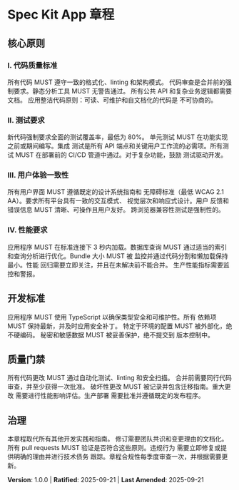 <!--
Sync Impact Report:
- Version change: template → 1.0.0
- Added sections: 4 core principles, Development Standards, Quality Gates
- Modified principles: All replaced with new focused principles
- Templates requiring updates: ⚠ pending validation
- Follow-up TODOs: None
-->

# Spec Kit App 章程

## 核心原则

### I. 代码质量标准
所有代码 MUST 遵守一致的格式化、linting 和架构模式。
代码审查是合并前的强制要求。静态分析工具 MUST 无警告通过。
所有公共 API 和复杂业务逻辑都需要文档。
应用整洁代码原则：可读、可维护和自文档化的代码是
不可协商的。

### II. 测试要求
新代码强制要求全面的测试覆盖率，最低为 80%。
单元测试 MUST 在功能实现之前或期间编写。集成
测试是所有 API 端点和关键用户工作流的必需项。所有测试
MUST 在部署前的 CI/CD 管道中通过。对于复杂功能，鼓励
测试驱动开发。

### III. 用户体验一致性
所有用户界面 MUST 遵循既定的设计系统指南和
无障碍标准（最低 WCAG 2.1 AA）。要求所有平台具有一致的交互模式、
视觉层次和响应式设计。用户
反馈和错误信息 MUST 清晰、可操作且用户友好。
跨浏览器兼容性测试是强制性的。

### IV. 性能要求
应用程序 MUST 在标准连接下 3 秒内加载。数据库查询
MUST 通过适当的索引和查询分析进行优化。Bundle 大小 MUST 被
监控并通过代码分割和懒加载保持最小。性能
回归需要立即关注，并且在未解决前不能合并。
生产性能指标需要监控和警报。

## 开发标准

应用程序 MUST 使用 TypeScript 以确保类型安全和可维护性。所有
依赖项 MUST 保持最新，并及时应用安全补丁。
特定于环境的配置 MUST 被外部化，绝不硬编码。
秘密和敏感数据 MUST 被妥善保护，绝不提交到
版本控制中。

## 质量门禁

所有代码更改 MUST 通过自动化测试、linting 和安全扫描。
合并前需要同行代码审查，并至少获得一次批准。
破坏性更改 MUST 被记录并包含迁移指南。重大更改
需要进行性能影响评估。生产部署
需要批准并遵循既定的发布程序。

## 治理

本章程取代所有其他开发实践和指南。
修订需要团队共识和变更理由的文档化。
所有 pull requests MUST 验证是否符合这些原则。违规行为
需要立即修复或提供明确的理由并进行技术债务
跟踪。章程合规性每季度审查一次，并根据需要更新。

**Version**: 1.0.0 | **Ratified**: 2025-09-21 | **Last Amended**: 2025-09-21
